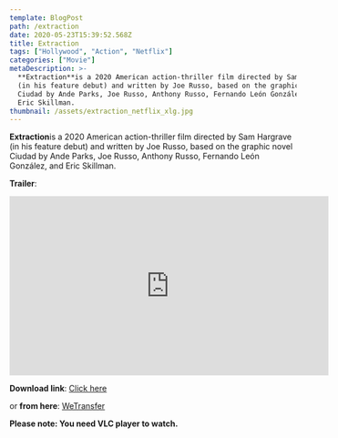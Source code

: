 ```yaml
---
template: BlogPost
path: /extraction
date: 2020-05-23T15:39:52.568Z
title: Extraction
tags: ["Hollywood", "Action", "Netflix"]
categories: ["Movie"]
metaDescription: >-
  **Extraction**is a 2020 American action-thriller film directed by Sam Hargrave
  (in his feature debut) and written by Joe Russo, based on the graphic novel
  Ciudad by Ande Parks, Joe Russo, Anthony Russo, Fernando León González, and
  Eric Skillman.
thumbnail: /assets/extraction_netflix_xlg.jpg
---
```

**Extraction**is a 2020 American action-thriller film directed by Sam Hargrave (in his feature debut) and written by Joe Russo, based on the graphic novel Ciudad by Ande Parks, Joe Russo, Anthony Russo, Fernando León González, and Eric Skillman.

**Trailer**:

<iframe width="560" height="315" src="https://www.youtube.com/embed/L6P3nI6VnlY" frameborder="0" allow="accelerometer; autoplay; encrypted-media; gyroscope; picture-in-picture" allowfullscreen></iframe>

**Download link**: [Click here](http://srv5.cinehub24.com/04/245310-137169-EXTRACTION-(2020)-1080p-NF-WEB-DL--Multi-Org-(DD+5.1---192Kbps)---1.7GB---ESub.mkv)

or **from here**: [WeTransfer](https://we.tl/t-p8Rus1bvV8)

**Please note: You need VLC player to watch.**
